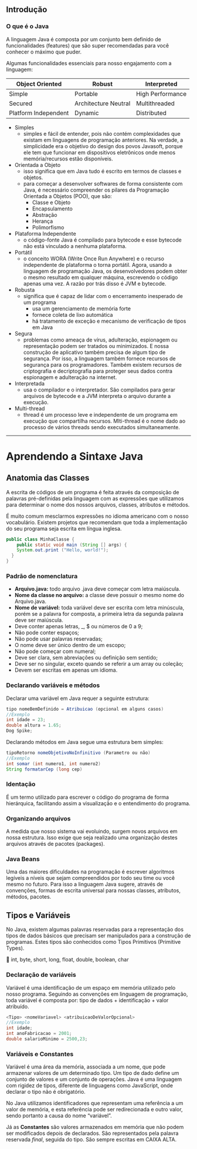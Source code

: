 ## Introdução

### O que é o Java

A linguagem Java é composta por um conjunto bem definido de funcionalidades (features) que são super recomendadas para você conhecer o máximo que puder.

Algumas funcionalidades essenciais para nosso engajamento com a linguagem:

| Object Oriented | Robust | Interpreted |
| --- | --- | --- |
| Simple | Portable | High Performance |
| Secured | Architecture Neutral | Multithreaded |
| Platform Independent | Dynamic | Distributed |
- Simples
    - simples e fácil de entender, pois não contém complexidades que existam em linguagens de programação anteriores. Na verdade, a simplicidade era o objetivo do design dos povos Javasoft, porque ele tem que funcionar em dispositivos eletrônicos onde menos memória/recursos estão disponíveis.
- Orientada a Objeto
    - isso significa que em Java tudo é escrito em termos de classes e objetos.
    - para começar a desenvolver softwares de forma consistente com Java, é necessário compreender os pilares da Programação Orientada a Objetos (POO), que são:
        - Classe e Objeto
        - Encapsulamento
        - Abstração
        - Herança
        - Polimorfismo
- Plataforma Independente
    - o código-fonte Java é compilado para bytecode e esse bytecode não está vinculado a nenhuma plataforma.
- Portátil
    - o conceito WORA (Write Once Run Anywhere) e o recurso independente de plataforma o torna portátil. Agora, usando a linguagem de programação Java, os desenvolvedores podem obter o mesmo resultado em qualquer máquina, escrevendo o código apenas uma vez. A razão por trás disso é JVM e bytecode.
- Robusta
    - significa que é capaz de lidar com o encerramento inesperado de um programa
        - usa um gerenciamento de memória forte
        - fornece coleta de lixo automática
        - há tratamento de exceção e mecanismo de verificação de tipos em Java
- Segura
    - problemas como ameaça de vírus, adulteração, espionagem ou representação podem ser tratados ou minimizados. E nossa construção de aplicativo também precisa de algum tipo de segurança. Por isso, a linguagem também fornece recursos de segurança para os programadores. Também existem recursos de criptografia e decriptografia para proteger seus dados contra espionagem e adulteração na internet.
- Interpretada
    - usa o compilador e o interpretador. São compilados para gerar arquivos de bytecode e a JVM interpreta o arquivo durante a execução.
- Multi-thread
    - thread é um processo leve e independente de um programa em execução que compartilha recursos. Mlti-thread é o nome dado ao processo de vários threads sendo executados simultaneamente.

---

# Aprendendo a Sintaxe Java

## Anatomia das Classes

A escrita de códigos de um programa é feita através da composição de palavras pré-definidas pela linguagem com as expressões que utilizamos para determinar o nome dos nossos arquivos, classes, atributos e métodos.

É muito comum  mesclarmos expressões no idioma americano com o nosso vocabulário. Existem projetos que recomendam que toda a implementação do seu programa seja escrita em língua inglesa. 

```java
public class MinhaClasse {
	public static void main (String [] args) {
    System.out.print ("Hello, world!");
  }
}
```

### Padrão de nomenclatura

- **Arquivo.java:** todo arquivo .java deve começar com letra maiúscula.
- **Nome da classe no arquivo:** a classe deve possuir o mesmo nome do Arquivo.java.
- **Nome de variável:** toda variável deve ser escrita com letra minúscula, porém se a palavra for composta, a primeira letra da segunda palavra deve ser maiúscula.
- Deve conter apenas letras, _, $ ou números de 0 a 9;
- Não pode conter espaços;
- Não pode usar palavras reservadas;
- O nome deve ser único dentro de um escopo;
- Não pode começar com numeral;
- Deve ser clara, sem abreviações ou definição sem sentido;
- Deve ser no singular, exceto quando se referir a um array ou coleção;
- Devem ser escritas em apenas um idioma.

### Declarando variáveis e métodos

Declarar uma variável em Java requer a seguinte estrutura:

```java
tipo nomeBemDefinido = Atribuicao (opcional em alguns casos)
//Exemplo
int idade = 23;
double altura = 1.65;
Dog Spike;
```

Declarando métodos em Java segue uma estrutura bem simples:

```java
tipoRetorno nomeObjetivoNoInfinitivo (Parametro ou não)
//Exemplo
int somar (int numero1, int numero2)
String formatarCep (long cep)
```

### Identação

É um termo utilizado para escrever o código do programa de forma hierárquica, facilitando assim a visualização e o entendimento do programa.

### Organizando arquivos

A medida que nosso sistema vai evoluindo, surgem novos arquivos em nossa estrutura. Isso exige que seja realizado uma organização destes arquivos através de pacotes (packages).

### Java Beans

Uma das maiores dificuldades na programação é escrever algoritmos legíveis a níveis que sejam compreendidos por todo seu time ou você mesmo no futuro. Para isso a linguagem Java sugere, através de convenções, formas de escrita universal para nossas classes, atributos, métodos, pacotes.

## Tipos e Variáveis

No  Java, existem algumas palavras reservadas para a representação dos tipos de dados básicos que precisam ser manipulados para a construção de programas. Estes tipos são conhecidos como Tipos Primitivos (Primitive Types).

<aside>
📌 int, byte, short, long, float, double, boolean, char

</aside>

### Declaração de variáveis

Variável é uma identificação de um espaço em memória utilizado pelo nosso programa. Seguindo as convenções em linguagem de programação, toda variável é composta por: tipo de dados + identificação + valor atribuído.

```java
<Tipo> <nomeVariavel> <atribuicaoDeValorOpcional>
//Exemplo
int idade;
int anoFabricacao = 2001;
double salarioMinimo = 2500,23;
```

### Variáveis e Constantes

Variável é uma área da memória, associada a um nome, que pode armazenar valores de um determinado tipo. Um tipo de dado define um conjunto de valores e um conjunto de operações. Java é uma linguagem com rigidez de tipos, diferente de linguagens como JavaScript, onde declarar o tipo não é obrigatório.

No Java utilizamos identificadores que representam uma referência a um valor de memória, e esta referência pode ser redirecionada e outro valor, sendo portanto a causa do nome “variável”.

Já as **Constantes** são valores armazenados em memória que não podem ser modificados depois de declarados. São representados pela palavra reservada *final*, seguida do tipo. São sempre escritas em CAIXA ALTA.
